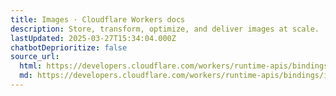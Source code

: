 ```yaml
---
title: Images · Cloudflare Workers docs
description: Store, transform, optimize, and deliver images at scale.
lastUpdated: 2025-03-27T15:34:04.000Z
chatbotDeprioritize: false
source_url:
  html: https://developers.cloudflare.com/workers/runtime-apis/bindings/images/
  md: https://developers.cloudflare.com/workers/runtime-apis/bindings/images/index.md
---
```


